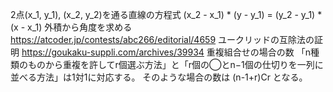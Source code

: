 2点(x_1, y_1), (x_2, y_2)を通る直線の方程式
    (x_2 - x_1) * (y - y_1) = (y_2 - y_1) * (x - x_1)
外積から角度を求める
    https://atcoder.jp/contests/abc266/editorial/4659
ユークリッドの互除法の証明
    https://goukaku-suppli.com/archives/39934
重複組合せの場合の数
    「n種類のものから重複を許してr個選ぶ方法」と「r個の◯とn−1個の仕切りを一列に並べる方法」は1対1に対応する。
    そのような場合の数は (n-1+r)Cr となる。